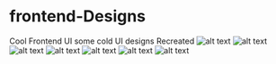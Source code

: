 # frontend-Designs
Cool Frontend UI
some cold UI designs Recreated
![alt text](https://github.com/samridhi18/frontend-Designs/blob/master/screenshots/light-switch.png)
![alt text](https://github.com/samridhi18/frontend-Designs/blob/master/screenshots/login.png)
![alt text](https://github.com/samridhi18/frontend-Designs/blob/master/screenshots/rate.png)
![alt text](https://github.com/samridhi18/frontend-Designs/blob/master/screenshots/share.png)
![alt text](https://github.com/samridhi18/frontend-Designs/blob/master/screenshots/signup.png)
![alt text](https://github.com/samridhi18/frontend-Designs/blob/master/screenshots/toggle.png)
![alt text](https://github.com/samridhi18/frontend-Designs/blob/master/screenshots/travel.png)
